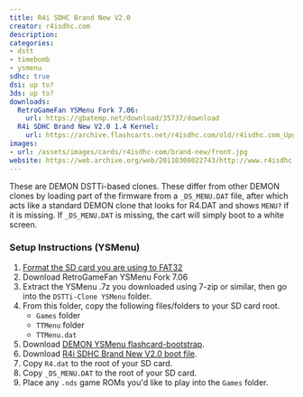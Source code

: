 ```yaml
---
title: R4i SDHC Brand New V2.0
creator: r4isdhc.com
description:
categories:
- dstt
- timebomb
- ysmenu
sdhc: true
dsi: up to?
3ds: up to?
downloads:
  RetroGameFan YSMenu Fork 7.06:
    url: https://gbatemp.net/download/35737/download
  R4i SDHC Brand New V2.0 1.4 Kernel:
    url: https://archive.flashcarts.net/r4isdhc.com/old/r4isdhc.com_Upgrade_V1.4_Kernel_2.0.zip
images:
- url: /assets/images/cards/r4isdhc-com/brand-new/front.jpg
website: https://web.archive.org/web/20110308022743/http://www.r4isdhc.com/
---
```


These are DEMON DSTTi-based clones. These differ from other DEMON clones by loading part of the firmware from a `_DS_MENU.DAT` file, after which acts like a standard DEMON clone that looks for R4.DAT and shows `MENU?` if it is missing. If `_DS_MENU.DAT` is missing, the cart will simply boot to a white screen.

### Setup Instructions (YSMenu)

1. [Format the SD card you are using to FAT32](https://dsi.cfw.guide/sd-card-setup.html)
1. Download RetroGameFan YSMenu Fork 7.06
1. Extract the YSMenu .7z you downloaded using 7-zip or similar, then go into the `DSTTi-Clone YSMenu` folder.
1. From this folder, copy the following files/folders to your SD card root.
    - `Games` folder
    - `TTMenu` folder
    - `TTMenu.dat`
1. Download [DEMON YSMenu flashcard-bootstrap](https://archive.flashcarts.net/YSMenu/DEMON_common/R4.dat).
1. Download [R4i SDHC Brand New V2.0 boot file](https://github.com/flashcarts/flashcard-archive/raw/refs/heads/main/archive/r4isdhc.com/old/r4isdhc.com_Upgrade_V1.4_Kernel_2.0/_DS_MENU.DAT).
1. Copy `R4.dat` to the root of your SD card.
1. Copy `_DS_MENU.DAT` to the root of your SD card.
1. Place any `.nds` game ROMs you'd like to play into the `Games` folder.
